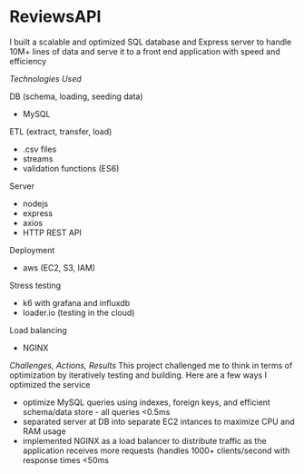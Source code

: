 # ReviewsAPI

I built a scalable and optimized SQL database and Express server to handle 10M+ lines of data and serve it to a front end application with speed and efficiency

*Technologies Used*

DB (schema, loading, seeding data)
- MySQL

ETL (extract, transfer, load)
- .csv files
- streams
- validation functions (ES6)

Server
- nodejs
- express
- axios
- HTTP REST API

Deployment
- aws (EC2, S3, IAM)
 
Stress testing
- k6 with grafana and influxdb
- loader.io (testing in the cloud)

Load balancing
- NGINX


*Challenges, Actions, Results*
This project challenged me to think in terms of optimization by iteratively testing and building. Here are a few ways I optimized the service
- optimize MySQL queries using indexes, foreign keys, and efficient schema/data store - all queries <0.5ms
- separated server at DB into separate EC2 intances to maximize CPU and RAM usage
- implemented NGINX as a load balancer to distribute traffic as the application receives more requests (handles 1000+ clients/second with response times <50ms
